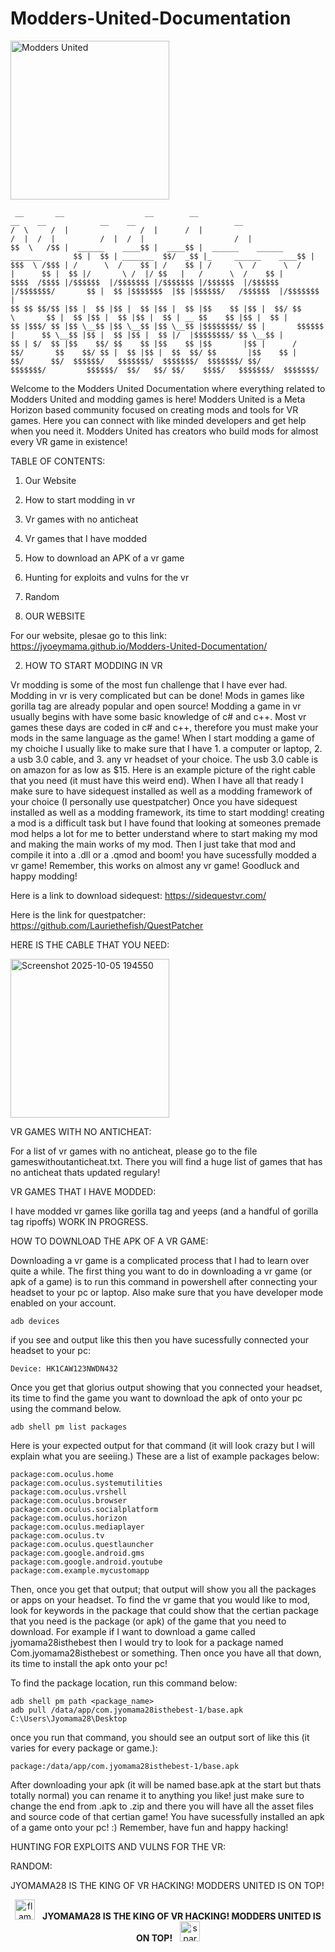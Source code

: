 # Modders-United-Documentation
<img width="254" height="254" alt="Modders United" src="https://github.com/user-attachments/assets/2d4b0234-1a47-4078-871b-3431672727bb" />

```
 __       __                  __        __                                      __    __            __    __                      __ 
/  \     /  |                /  |      /  |                                    /  |  /  |          /  |  /  |                    /  |
$$  \   /$$ |  ______    ____$$ |  ____$$ |  ______    ______    _______       $$ |  $$ | _______  $$/  _$$ |_     ______    ____$$ |
$$$  \ /$$$ | /      \  /    $$ | /    $$ | /      \  /      \  /       |      $$ |  $$ |/       \ /  |/ $$   |   /      \  /    $$ |
$$$$  /$$$$ |/$$$$$$  |/$$$$$$$ |/$$$$$$$ |/$$$$$$  |/$$$$$$  |/$$$$$$$/       $$ |  $$ |$$$$$$$  |$$ |$$$$$$/   /$$$$$$  |/$$$$$$$ |
$$ $$ $$/$$ |$$ |  $$ |$$ |  $$ |$$ |  $$ |$$    $$ |$$ |  $$/ $$      \       $$ |  $$ |$$ |  $$ |$$ |  $$ | __ $$    $$ |$$ |  $$ |
$$ |$$$/ $$ |$$ \__$$ |$$ \__$$ |$$ \__$$ |$$$$$$$$/ $$ |       $$$$$$  |      $$ \__$$ |$$ |  $$ |$$ |  $$ |/  |$$$$$$$$/ $$ \__$$ |
$$ | $/  $$ |$$    $$/ $$    $$ |$$    $$ |$$       |$$ |      /     $$/       $$    $$/ $$ |  $$ |$$ |  $$  $$/ $$       |$$    $$ |
$$/      $$/  $$$$$$/   $$$$$$$/  $$$$$$$/  $$$$$$$/ $$/       $$$$$$$/         $$$$$$/  $$/   $$/ $$/    $$$$/   $$$$$$$/  $$$$$$$/ 
```

Welcome to the Modders United Documentation where everything related to Modders United and modding games is here! Modders United is a Meta Horizon based community focused on creating mods and tools for VR games.       Here you can connect with like minded developers and get help when you need it. Modders United has creators who build mods for almost every VR game in existence!

TABLE OF CONTENTS:

1. Our Website
2. How to start modding in vr
3. Vr games with no anticheat
4. Vr games that I have modded
5. How to download an APK of a vr game
6. Hunting for exploits and vulns for the vr
7. Random

1. OUR WEBSITE

For our website, plesae go to this link: https://jyoeymama.github.io/Modders-United-Documentation/

2. HOW TO START MODDING IN VR

Vr modding is some of the most fun challenge that I have ever had. Modding in vr is very complicated but can be done! Mods in games like gorilla tag are already popular and open source! Modding a game in vr usually begins with have some basic knowledge of c# and c++. Most vr games these days are coded in c# and c++, therefore you must make your mods in the same language as the game! When I start modding a game of my choiche I usually like to make sure that I have 1. a computer or laptop, 2. a usb 3.0 cable, and 3. any vr headset of your choice. The usb 3.0 cable is on amazon for as low as $15. Here is an example picture of the right cable that you need (it must have this weird end). When I have all that ready I make sure to have sidequest installed as well as a modding framework of your choice (I personally use questpatcher) Once you have sidequest installed as well as a modding framework, its time to start modding! creating a mod is a difficult task but I have found that looking at someones premade mod helps a lot for me to better understand where to start making my mod and making the main works of my mod. Then I just take that mod and compile it into a .dll or a .qmod and boom! you have sucessfully modded a vr game! Remember, this works on almost any vr game! Goodluck and happy modding!

Here is a link to download sidequest: https://sidequestvr.com/

Here is the link for questpatcher: https://github.com/Lauriethefish/QuestPatcher

HERE IS THE CABLE THAT YOU NEED:

<img width="254" height="254" alt="Screenshot 2025-10-05 194550" src="https://github.com/user-attachments/assets/50e46821-58db-432e-8aaa-59b96b9adecd" />

VR GAMES WITH NO ANTICHEAT:

For a list of vr games with no anticheat, please go to the file gameswithoutanticheat.txt. There you will find a huge list of games that has no anticheat thats updated regulary!

VR GAMES THAT I HAVE MODDED:

I have modded vr games like gorilla tag and yeeps (and a handful of gorilla tag ripoffs) WORK IN PROGRESS.

HOW TO DOWNLOAD THE APK OF A VR GAME:

Downloading a vr game is a complicated process that I had to learn over quite a while. The first thing you want to do in downloading a vr game (or apk of a game) is to run this command in powershell after connecting your headset to your pc or laptop. Also make sure that you have developer mode enabled on your account.

```
adb devices
```

if you see and output like this then you have sucessfully connected your headset to your pc:

```
Device: HK1CAW123NWDN432
```

Once you get that glorius output showing that you connected your headset, its time to find the game you want to download the apk of onto your pc using the command below.

```
adb shell pm list packages
```

Here is your expected output for that command (it will look crazy but I will explain what you are seeiing.) These are a list of example packages below:

```
package:com.oculus.home
package:com.oculus.systemutilities
package:com.oculus.vrshell
package:com.oculus.browser
package:com.oculus.socialplatform
package:com.oculus.horizon
package:com.oculus.mediaplayer
package:com.oculus.tv
package:com.oculus.questlauncher
package:com.google.android.gms
package:com.google.android.youtube
package:com.example.mycustomapp
```

Then, once you get that output; that output will show you all the packages or apps on your headset. To find the vr game that you would like to mod, look for keywords in the package that could show that the certian package that you need is the package (or apk) of the game that you need to download. For example if I want to download a game called jyomama28isthebest then I would try to look for a package named Com.jyomama28isthebest or something. Then once you have all that down, its time to install the apk onto your pc!

To find the package location, run this command below:

```
adb shell pm path <package_name>
adb pull /data/app/com.jyomama28isthebest-1/base.apk C:\Users\Jyomama28\Desktop
```

once you run that command, you should see an output sort of like this (it varies for every package or game.):

```
package:/data/app/com.jyomama28isthebest-1/base.apk
```

After downloading your apk (it will be named base.apk at the start but thats totally normal) you can rename it to anything you like! just make sure to change the end from .apk to .zip and there you will have all the asset files and source code of that certian game! You have sucessfully installed an apk of a game onto your pc! :) Remember, have fun and happy hacking!

HUNTING FOR EXPLOITS AND VULNS FOR THE VR:

RANDOM:

JYOMAMA28 IS THE KING OF VR HACKING! MODDERS UNITED IS ON TOP!

<p align="center">
  <img src="https://media.giphy.com/media/3oEjI6SIIHBdRxXI40/giphy.gif" alt="flame" title="Flame" height="32" />
  <strong style="margin:0 8px">JYOMAMA28 IS THE KING OF VR HACKING! MODDERS UNITED IS ON TOP!</strong>
  <img src="https://media.giphy.com/media/l0MYt5jPR6QX5pnqM/giphy.gif" alt="spark" title="Spark" height="32" />
</p>

